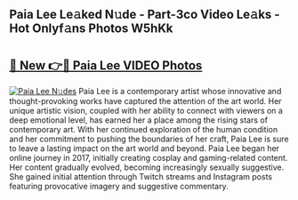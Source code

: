 ## Paia Lee Le𝚊ked N𝚞de - Part-3co Video Le𝚊ks - Hot Onlyf𝚊ns Photos W5hKk

# <h2><a href="http://ab53693.deff.icu/?id=Paia+Lee">🔗 New 👉🔴 Paia Lee VIDEO Photos</a></h2>

[![Paia Lee N𝚞des](https://i.imgur.com/rIISA9y.gif)](http://ab53693.deff.icu/?id=Paia+Lee)
Paia Lee is a contemporary artist whose innovative and thought-provoking works have captured the attention of the art world. Her unique artistic vision, coupled with her ability to connect with viewers on a deep emotional level, has earned her a place among the rising stars of contemporary art. With her continued exploration of the human condition and her commitment to pushing the boundaries of her craft, Paia Lee is sure to leave a lasting impact on the art world and beyond. Paia Lee began her online journey in 2017, initially creating cosplay and gaming-related content. Her content gradually evolved, becoming increasingly sexually suggestive. She gained initial attention through Twitch streams and Instagram posts featuring provocative imagery and suggestive commentary.
